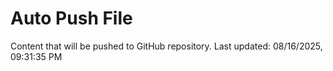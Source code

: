 # Auto Push File

Content that will be pushed to GitHub repository.
Last updated: 08/16/2025, 09:31:35 PM